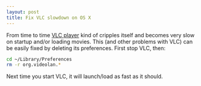 ```yaml
---
layout: post
title: Fix VLC slowdown on OS X
---
```

From time to time [VLC player](http://www.videolan.org/) kind of cripples itself and becomes very slow on startup and/or loading movies. This (and other problems with VLC) can be easily fixed by deleting its preferences. First stop VLC, then:

```bash
cd ~/Library/Preferences
rm -r org.videolan.*
```

Next time you start VLC, it will launch/load as fast as it should.